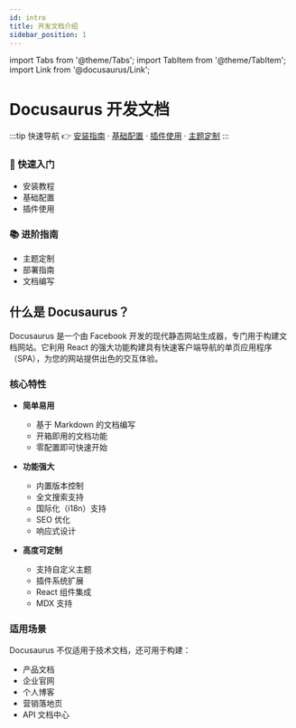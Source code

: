 ```yaml
---
id: intro
title: 开发文档介绍
sidebar_position: 1
---
```


import Tabs from '@theme/Tabs';
import TabItem from '@theme/TabItem';
import Link from '@docusaurus/Link';

# Docusaurus 开发文档

:::tip 快速导航
👉 [安装指南](installation) · [基础配置](configuration) · [插件使用](plugins) · [主题定制](customization)
:::

<div className="row margin-bottom--lg">
  <div className="col col--6 margin-bottom--sm">
    <div className="card">
      <div className="card__header">
        <h3>🚀 快速入门</h3>
      </div>
      <div className="card__body">
        <ul>
          <li><Link to="installation">安装教程</Link></li>
          <li><Link to="configuration">基础配置</Link></li>
          <li><Link to="plugins">插件使用</Link></li>
        </ul>
      </div>
    </div>
  </div>
  <div className="col col--6 margin-bottom--sm">
    <div className="card">
      <div className="card__header">
        <h3>📚 进阶指南</h3>
      </div>
      <div className="card__body">
        <ul>
          <li><Link to="customization">主题定制</Link></li>
          <li><Link to="deployment">部署指南</Link></li>
          <li><Link to="writing-docs">文档编写</Link></li>
        </ul>
      </div>
    </div>
  </div>
</div>

## 什么是 Docusaurus？

Docusaurus 是一个由 Facebook 开发的现代静态网站生成器，专门用于构建文档网站。它利用 React 的强大功能构建具有快速客户端导航的单页应用程序（SPA），为您的网站提供出色的交互体验。

### 核心特性

- **简单易用**
  - 基于 Markdown 的文档编写
  - 开箱即用的文档功能
  - 零配置即可快速开始

- **功能强大**
  - 内置版本控制
  - 全文搜索支持
  - 国际化（i18n）支持
  - SEO 优化
  - 响应式设计

- **高度可定制**
  - 支持自定义主题
  - 插件系统扩展
  - React 组件集成
  - MDX 支持

### 适用场景

Docusaurus 不仅适用于技术文档，还可用于构建：
- 产品文档
- 企业官网
- 个人博客
- 营销落地页
- API 文档中心 